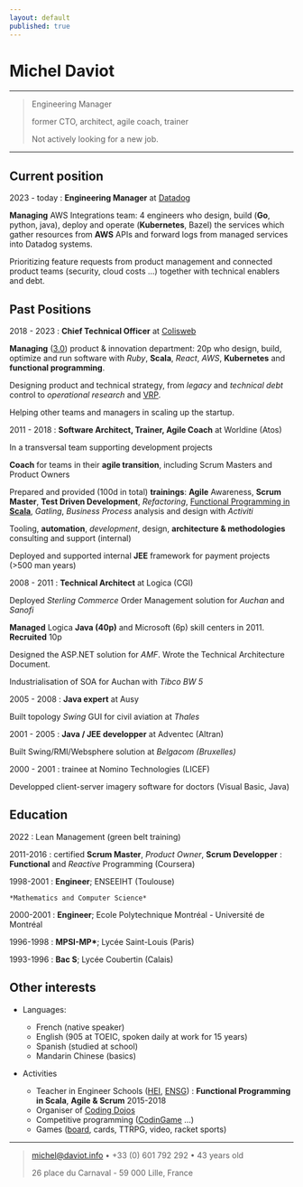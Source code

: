 ```yaml
---
layout: default
published: true
---
```


Michel Daviot
============

----

> Engineering Manager
>
> former CTO, architect, agile coach, trainer
>
> Not actively looking for a new job.

----



Current position
--------------------

2023 - today
: **Engineering Manager** at [Datadog](https://www.datadoghq.com/)

**Managing** AWS Integrations team: 4 engineers who design, build (**Go**, python, java), deploy and operate (**Kubernetes**, Bazel) the services which gather resources from **AWS** APIs and forward logs from managed services into Datadog systems.

Prioritizing feature requests from product management and connected product teams (security, cloud costs ...) together with technical enablers and debt.


Past Positions
--------------------

2018 - 2023
: **Chief Technical Officer** at [Colisweb](https://www.colisweb.com)

**Managing** ([3.0](https://management30.com/)) product & innovation department: 20p who design, build, optimize and run software with *Ruby*, **Scala**, *React*, *AWS*, **Kubernetes** and **functional programming**.

Designing product and technical strategy, from *legacy* and *technical debt* control to *operational research* and [VRP](https://en.wikipedia.org/wiki/Vehicle_routing_problem).

Helping other teams and managers in scaling up the startup.


2011 - 2018 
: **Software Architect, Trainer, Agile Coach** at Worldine (Atos)

In a transversal team supporting development projects

**Coach** for teams in their **agile transition**, including Scrum Masters and Product Owners

Prepared and provided (100d in total) **trainings**: **Agile** Awareness, **Scrum Master**, **Test Driven Development**, *Refactoring*, [Functional Programming in **Scala**](https://github.com/tyrcho/fp-scala), *Gatling*,  *Business Process* analysis and design with *Activiti* 

Tooling, **automation**, *development*, design, **architecture & methodologies** consulting and support (internal)

Deployed and supported internal **JEE** framework for payment projects (>500 man years)

2008 - 2011 
: **Technical Architect** at Logica (CGI)

Deployed *Sterling Commerce* Order Management solution for *Auchan* and *Sanofi*

**Managed** Logica **Java (40p)** and Microsoft (6p) skill centers in 2011. **Recruited** 10p

Designed the ASP.NET solution for *AMF*. Wrote the Technical Architecture Document.

Industrialisation of SOA for Auchan with *Tibco BW 5*


2005 - 2008 
: **Java expert** at Ausy

Built topology *Swing* GUI for civil aviation at *Thales*


2001 - 2005
: **Java / JEE developper** at Adventec (Altran)

Built Swing/RMI/Websphere solution at *Belgacom (Bruxelles)*


2000 - 2001 
: trainee at Nomino Technologies (LICEF)

Developped client-server imagery software for doctors (Visual Basic, Java)



Education
---------

2022
: Lean Management (green belt training)

2011-2016
: certified **Scrum Master**, *Product Owner*, **Scrum Developper**
: **Functional** and *Reactive* Programming (Coursera)

1998-2001
:   **Engineer**; ENSEEIHT (Toulouse)

    *Mathematics and Computer Science*

2000-2001
:   **Engineer**; Ecole Polytechnique Montréal - Université de Montréal	

1996-1998
:   **MPSI-MP\***; Lycée Saint-Louis (Paris)

1993-1996
:   **Bac S**; Lycée Coubertin (Calais)



Other interests
----------------

* Languages:

     * French (native speaker)
     * English (905 at TOEIC, spoken daily at work for 15 years)
     * Spanish (studied at school)
     * Mandarin Chinese (basics)

* Activities

    * Teacher in Engineer Schools ([HEI](http://en.hei.fr/), [ENSG](http://www.ensg.eu/)) : **Functional Programming in Scala**, **Agile & Scrum** 2015-2018
    * Organiser of [Coding Dojos](https://github.com/tyrcho/path-kata)
    * Competitive programming ([CodinGame](https://www.codingame.com/profile/e30e2eaed69f0747e8826dbf32015ea1229103) ...)
    * Games ([board](https://fr.boardgamearena.com/#!player?id=5933447), cards, TTRPG, video, racket sports)

----

> <michel@daviot.info> • +33 (0) 601 792 292 • 43 years old
>
> 26 place du Carnaval - 59 000 Lille, France
